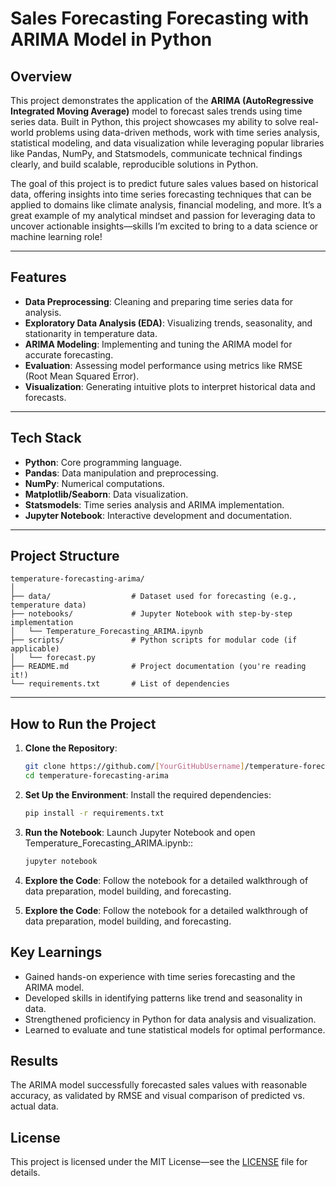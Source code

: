 # Sales Forecasting Forecasting with ARIMA Model in Python

## Overview
This project demonstrates the application of the **ARIMA (AutoRegressive Integrated Moving Average)** model to forecast sales trends using time series data. Built in Python, this project showcases my ability to solve real-world problems using data-driven methods, work with time series analysis, statistical modeling, and data visualization while leveraging popular libraries like Pandas, NumPy, and Statsmodels, communicate technical findings clearly, and build scalable, reproducible solutions in Python.

The goal of this project is to predict future sales values based on historical data, offering insights into time series forecasting techniques that can be applied to domains like climate analysis, financial modeling, and more. It’s a great example of my analytical mindset and passion for leveraging data to uncover actionable insights—skills I’m excited to bring to a data science or machine learning role!


---

## Features
- **Data Preprocessing**: Cleaning and preparing time series data for analysis.
- **Exploratory Data Analysis (EDA)**: Visualizing trends, seasonality, and stationarity in temperature data.
- **ARIMA Modeling**: Implementing and tuning the ARIMA model for accurate forecasting.
- **Evaluation**: Assessing model performance using metrics like RMSE (Root Mean Squared Error).
- **Visualization**: Generating intuitive plots to interpret historical data and forecasts.

---

## Tech Stack
- **Python**: Core programming language.
- **Pandas**: Data manipulation and preprocessing.
- **NumPy**: Numerical computations.
- **Matplotlib/Seaborn**: Data visualization.
- **Statsmodels**: Time series analysis and ARIMA implementation.
- **Jupyter Notebook**: Interactive development and documentation.

---

## Project Structure
```
temperature-forecasting-arima/
│
├── data/                  # Dataset used for forecasting (e.g., temperature data)
├── notebooks/             # Jupyter Notebook with step-by-step implementation
│   └── Temperature_Forecasting_ARIMA.ipynb
├── scripts/               # Python scripts for modular code (if applicable)
│   └── forecast.py
├── README.md              # Project documentation (you're reading it!)
└── requirements.txt       # List of dependencies
```

---

## How to Run the Project
1. **Clone the Repository**:
   ```bash
   git clone https://github.com/[YourGitHubUsername]/temperature-forecasting-arima.git
   cd temperature-forecasting-arima


2. **Set Up the Environment**: Install the required dependencies:
   ```bash
   pip install -r requirements.txt

   
3. **Run the Notebook**: Launch Jupyter Notebook and open Temperature_Forecasting_ARIMA.ipynb::
   ```bash
   jupyter notebook

4. **Explore the Code**: Follow the notebook for a detailed walkthrough of data preparation, model building, and forecasting.


4. **Explore the Code**:
Follow the notebook for a detailed walkthrough of data preparation, model building, and forecasting.

## Key Learnings
- Gained hands-on experience with time series forecasting and the ARIMA model.
- Developed skills in identifying patterns like trend and seasonality in data.
- Strengthened proficiency in Python for data analysis and visualization.
- Learned to evaluate and tune statistical models for optimal performance.

## Results
The ARIMA model successfully forecasted sales values with reasonable accuracy, as validated by RMSE and visual comparison of predicted vs. actual data.

## License
This project is licensed under the MIT License—see the [LICENSE](LICENSE) file for details.
